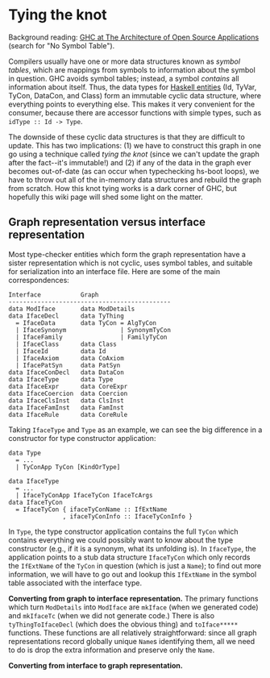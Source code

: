 # Tying the knot


Background reading: [ GHC at The Architecture of Open Source Applications](http://www.aosabook.org/en/ghc.html) (search for "No Symbol Table").


Compilers usually have one or more data structures known as *symbol tables*, which are mappings from symbols to information about the symbol in question. GHC avoids symbol tables; instead, a symbol *contains* all information about itself. Thus, the data types for [Haskell entities](commentary/compiler/entity-types) (Id, TyVar, TyCon, DataCon, and Class) form an immutable cyclic data structure, where everything points to everything else. This makes it very convenient for the consumer, because there are accessor functions with simple types, such as `idType :: Id -> Type`.


The downside of these cyclic data structures is that they are difficult to update.  This has two implications: (1) we have to construct this graph in one go using a technique called *tying the knot* (since we can't update the graph after the fact--it's immutable!) and (2) if any of the data in the graph ever becomes out-of-date (as can occur when typechecking hs-boot loops), we have to throw out all of the in-memory data structures and rebuild the graph from scratch.  How this knot tying works is a dark corner of GHC, but hopefully this wiki page will shed some light on the matter.

## Graph representation versus interface representation


Most type-checker entities which form the graph representation have a sister representation which is not cyclic, uses symbol tables, and suitable for serialization into an interface file.  Here are some of the main correspondences:

```wiki
Interface           Graph
---------------------------------------------
data ModIface       data ModDetails
data IfaceDecl      data TyThing
  = IfaceData       data TyCon = AlgTyCon
  | IfaceSynonym               | SynonymTyCon
  | IfaceFamily                | FamilyTyCon
  | IfaceClass      data Class
  | IfaceId         data Id
  | IfaceAxiom      data CoAxiom
  | IfacePatSyn     data PatSyn
data IfaceConDecl   data DataCon
data IfaceType      data Type
data IfaceExpr      data CoreExpr
data IfaceCoercion  data Coercion
data IfaceClsInst   data ClsInst
data IfaceFamInst   data FamInst
data IfaceRule      data CoreRule
```


Taking `IfaceType` and `Type` as an example, we can see the big difference in a constructor for type constructor application:

```wiki
data Type
  = ...
  | TyConApp TyCon [KindOrType]

data IfaceType
  = ...
  | IfaceTyConApp IfaceTyCon IfaceTcArgs
data IfaceTyCon
  = IfaceTyCon { ifaceTyConName :: IfExtName
               , ifaceTyConInfo :: IfaceTyConInfo }       
```


In `Type`, the type constructor application contains the full `TyCon` which contains everything we could possibly want to know about the type constructor (e.g., if it is a synonym, what its unfolding is). In `IfaceType`, the application points to a stub data structure `IfaceTyCon` which only records the `IfExtName` of the `TyCon` in question (which is just a `Name`); to find out more information, we will have to go out and lookup this `IfExtName` in the symbol table associated with the interface type.

**Converting from graph to interface representation.**  The primary functions which turn `ModDetails` into `ModIface` are `mkIface` (when we generated code) and `mkIfaceTc` (when we did not generate code.) There is also `tyThingToIfaceDecl` (which does the obvious thing) and `toIface*****` functions. These functions are all relatively straightforward: since all graph representations record globally unique `Name`s identifying them, all we need to do is drop the extra information and preserve only the `Name`.

**Converting from interface to graph representation.**